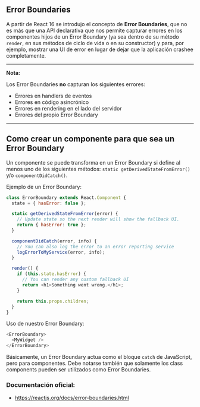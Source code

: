 ## Error Boundaries
A partir de React 16 se introdujo el concepto de **Error Boundaries**, que no es más que una API declarativa que nos permite capturar errores en los componentes hijos de un Error Boundary (ya sea dentro de su método `render`, en sus métodos de ciclo de vida o en su constructor) y para, por ejemplo, mostrar una UI de error en lugar de dejar que la aplicación crashee completamente.

---
**Nota:**

Los Error Boundaries **no** capturan los siguientes errores:

- Errores en handlers de eventos
- Errores en código asincrónico
- Errores en rendering en el lado del servidor
- Errores del propio Error Boundary

---

## Como crear un componente para que sea un Error Boundary

Un componente se puede transforma en un Error Boundary si define al menos uno de los siguientes métodos: `static getDerivedStateFromError()` y/o `componentDidCatch()`.

Ejemplo de un Error Boundary:
```javascript
class ErrorBoundary extends React.Component {
  state = { hasError: false };

  static getDerivedStateFromError(error) {
    // Update state so the next render will show the fallback UI.
    return { hasError: true };
  }

  componentDidCatch(error, info) {
    // You can also log the error to an error reporting service
    logErrorToMyService(error, info);
  }

  render() {
    if (this.state.hasError) {
      // You can render any custom fallback UI
      return <h1>Something went wrong.</h1>;
    }

    return this.props.children; 
  }
}
```

Uso de nuestro Error Boundary:
```javascript
<ErrorBoundary>
  <MyWidget />
</ErrorBoundary>
```

Básicamente, un Error Boundary actua como el bloque `catch` de JavaScript, pero para componentes. Debe notarse también que solamente los class components pueden ser utilizados como Error Boundaries.

### Documentación oficial:
- https://reactjs.org/docs/error-boundaries.html
